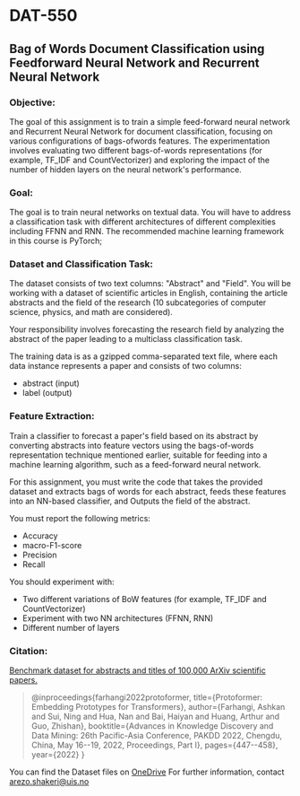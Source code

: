 # DAT-550

## Bag of Words Document Classification using Feedforward Neural Network and Recurrent Neural Network

### Objective: 
The goal of this assignment is to train a simple feed-forward neural network and Recurrent Neural Network for document classification, focusing on various configurations of bags-ofwords features. 
The experimentation involves evaluating two different bags-of-words representations (for example, TF_IDF and CountVectorizer) and exploring the impact of the number
of hidden layers on the neural network's performance.

### Goal: 
The goal is to train neural networks on textual data. You will have to address a classification task with different architectures of different complexities including FFNN and RNN. The recommended machine learning framework in this course is PyTorch;

### Dataset and Classification Task: 
The dataset consists of two text columns: "Abstract" and "Field". You will be working with a dataset of scientific articles in English, containing the article abstracts and the field of the research (10 subcategories of computer science, physics, and math are considered). 

Your responsibility involves forecasting the research field by analyzing the abstract of the paper leading to a multiclass classification task.

The training data is as a gzipped comma-separated text file, where each data instance represents a paper and consists of two columns:
- abstract (input)
- label (output)

### Feature Extraction: 
Train a classifier to forecast a paper's field based on its abstract by converting abstracts into feature vectors using the bags-of-words representation technique mentioned earlier, suitable for feeding into a machine learning algorithm, such as a feed-forward neural network.

For this assignment, you must write the code that takes the provided dataset and extracts bags of words for each abstract, feeds these features into an NN-based classifier, and Outputs the field of the abstract. 

You must report the following metrics: 
- Accuracy
- macro-F1-score
- Precision
- Recall

You should experiment with:
- Two different variations of BoW features (for example, TF_IDF and CountVectorizer)
- Experiment with two NN architectures (FFNN, RNN)
- Different number of layers
  
### Citation: 
[Benchmark dataset for abstracts and titles of 100,000 ArXiv scientific papers.](https://paperswithcode.com/dataset/arxiv-10)
>@inproceedings{farhangi2022protoformer,
>  title={Protoformer: Embedding Prototypes for Transformers},
>  author={Farhangi, Ashkan and Sui, Ning and Hua, Nan and Bai, Haiyan and Huang, Arthur and Guo, Zhishan},
>  booktitle={Advances in Knowledge Discovery and Data Mining: 26th Pacific-Asia Conference, PAKDD 2022, Chengdu, China, May 16--19, 2022, Proceedings, Part I},
>  pages={447--458},
>  year={2022}
>}


You can find the Dataset files on [OneDrive](https://liveuis-my.sharepoint.com/:u:/g/personal/2926110_uis_no/EShorcz3759Jr_3SEm0B1BUBy4PQKFml6DFbyuwozcor_w?e=3mU0TA)
For further information, contact arezo.shakeri@uis.no 
